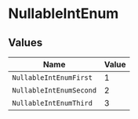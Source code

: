 # NullableIntEnum


## Values

| Name                    | Value                   |
| ----------------------- | ----------------------- |
| `NullableIntEnumFirst`  | 1                       |
| `NullableIntEnumSecond` | 2                       |
| `NullableIntEnumThird`  | 3                       |
